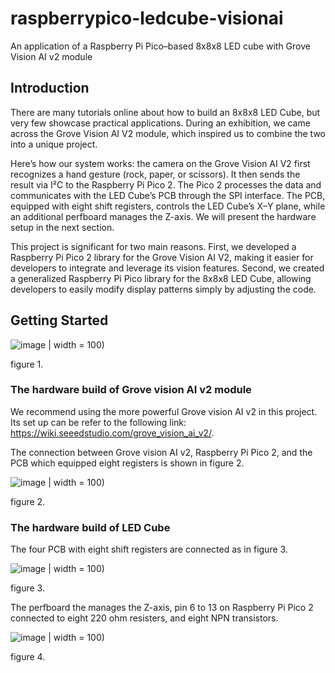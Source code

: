 # raspberrypico-ledcube-visionai
An application of a Raspberry Pi Pico–based 8x8x8 LED cube with Grove Vision AI v2 module

## Introduction

There are many tutorials online about how to build an 8x8x8 LED Cube, but very few showcase practical applications. During an exhibition, we came across the Grove Vision AI V2 module, which inspired us to combine the two into a unique project.

Here’s how our system works: the camera on the Grove Vision AI V2 first recognizes a hand gesture (rock, paper, or scissors). It then sends the result via I²C to the Raspberry Pi Pico 2. The Pico 2 processes the data and communicates with the LED Cube’s PCB through the SPI interface. The PCB, equipped with eight shift registers, controls the LED Cube’s X–Y plane, while an additional perfboard manages the Z-axis. We will present the hardware setup in the next section.

This project is significant for two main reasons. First, we developed a Raspberry Pi Pico 2 library for the Grove Vision AI V2, making it easier for developers to integrate and leverage its vision features. Second, we created a generalized Raspberry Pi Pico library for the 8x8x8 LED Cube, allowing developers to easily modify display patterns simply by adjusting the code.

## Getting Started

![image](https://github.com/nthuee822/raspberrypico-ledcube-visionai/blob/main/120783.jpg) | width = 100)

figure 1.

### The hardware build of Grove vision AI v2 module

We recommend using the more powerful Grove vision AI v2 in this project. Its set up can be refer to the following link: https://wiki.seeedstudio.com/grove_vision_ai_v2/.

The connection between  Grove vision AI v2,  Raspberry Pi Pico 2, and the PCB which equipped eight registers is shown in figure 2.

![image](https://github.com/nthuee822/raspberrypico-ledcube-visionai/blob/main/hw1.png) | width = 100)

figure 2.

### The hardware build of LED Cube

The four PCB with eight shift registers are connected as in figure 3.

![image](https://github.com/nthuee822/raspberrypico-ledcube-visionai/blob/main/hw2.png) | width = 100)

figure 3.

The perfboard the manages the Z-axis,  pin 6 to 13 on Raspberry Pi Pico 2 connected to eight 220 ohm resisters, and eight NPN transistors.

![image](https://github.com/nthuee822/raspberrypico-ledcube-visionai/blob/main/120782.jpg) | width = 100)

figure 4.
